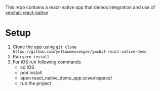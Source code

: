 This repo contains a react-native app that demos integration and use of [ymchat-react-native](https://github.com/yellowmessenger/ymchat-react-native)

# Setup

1. Clone the app using `git clone https://github.com/yellowmessenger/ymchat-react-native-demo`
2. Run `yarn install`
3. For iOS run following commands
      - cd iOS
      - pod install
      - open react_native_demo_app.xcworkspace/
      - run the project
